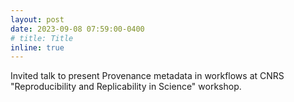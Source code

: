 ```yaml
---
layout: post
date: 2023-09-08 07:59:00-0400
# title: Title
inline: true
---
```


Invited talk to present Provenance metadata in workflows at CNRS "Reproducibility and Replicability in Science" workshop. 

